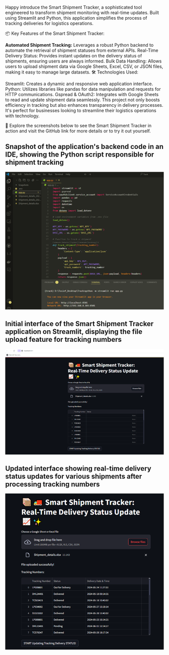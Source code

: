Happy introduce the Smart Shipment Tracker, a sophisticated tool engineered to transform shipment monitoring with real-time updates. Built using Streamlit and Python, this application simplifies the process of tracking deliveries for logistics operations.

📦 Key Features of the Smart Shipment Tracker:

**Automated Shipment Tracking:** Leverages a robust Python backend to automate the retrieval of shipment statuses from external APIs.
Real-Time Delivery Status: Provides instant updates on the delivery status of shipments, ensuring users are always informed.
Bulk Data Handling: Allows users to upload shipment data via Google Sheets, Excel, CSV, or JSON files, making it easy to manage large datasets.
🛠️ Technologies Used:

Streamlit: Creates a dynamic and responsive web application interface.
Python: Utilizes libraries like pandas for data manipulation and requests for HTTP communications.
Gspread & OAuth2: Integrates with Google Sheets to read and update shipment data seamlessly.
This project not only boosts efficiency in tracking but also enhances transparency in delivery processes. It's perfect for businesses looking to streamline their logistics operations with technology.

👀 Explore the screenshots below to see the Smart Shipment Tracker in action and visit the GitHub link for more details or to try it out yourself.






## Snapshot of the application's backend code in an IDE, showing the Python script responsible for shipment tracking
![Snapshot of the application's backend code in an IDE, showing the Python script responsible for shipment tracking](Snapshots/0.png)

## Initial interface of the Smart Shipment Tracker application on Streamlit, displaying the file upload feature for tracking numbers
![Initial interface of the Smart Shipment Tracker application on Streamlit, displaying the file upload feature for tracking numbers](Snapshots/1.png)

## Updated interface showing real-time delivery status updates for various shipments after processing tracking numbers
![Updated interface showing real-time delivery status updates for various shipments after processing tracking numbers](Snapshots/2.png)

